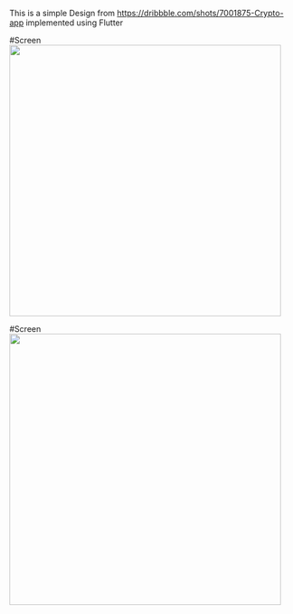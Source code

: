 This is a simple Design from https://dribbble.com/shots/7001875-Crypto-app implemented using Flutter

#Screen
<img height="480px" src="https://github.com/ganeshtiwari/CryptoAppDesign/tree/master/images/img1.png">

#Screen
<img height="480px" src="https://github.com/ganeshtiwari/CryptoAppDesign/tree/master/images/img2.png">

